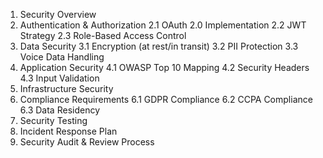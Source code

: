 1. Security Overview
2. Authentication & Authorization
   2.1 OAuth 2.0 Implementation
   2.2 JWT Strategy
   2.3 Role-Based Access Control
3. Data Security
   3.1 Encryption (at rest/in transit)
   3.2 PII Protection
   3.3 Voice Data Handling
4. Application Security
   4.1 OWASP Top 10 Mapping
   4.2 Security Headers
   4.3 Input Validation
5. Infrastructure Security
6. Compliance Requirements
   6.1 GDPR Compliance
   6.2 CCPA Compliance
   6.3 Data Residency
7. Security Testing
8. Incident Response Plan
9. Security Audit & Review Process
